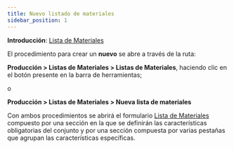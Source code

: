 ```yaml
---
title: Nuevo listado de materiales
sidebar_position: 1
---
```


**Introducción**: [Lista de Materiales](/docs/erp-home/registers/production/bill-of-materials/bom-intro) 

El procedimiento para crear un **nuevo** se abre a través de la ruta:

**Producción > Listas de Materiales > Listas de Materiales**, haciendo clic en el botón presente en la barra de herramientas; 

o 

**Producción > Listas de Materiales > Nueva lista de materiales**

Con ambos procedimientos se abrirá el formulario [Lista de Materiales](structure-management) compuesto por una sección en la que se definirán las características obligatorias del conjunto y por una sección compuesta por varias pestañas que agrupan las características específicas.